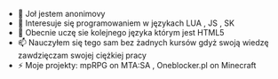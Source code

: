 - 👋 Joł jestem anonimovy
- 👀 Interesuje się programowaniem w językach LUA , JS , SK
- 🌱 Obecnie uczę sie kolejnego języka którym jest HTML5
- 📫 Nauczyłem się tego sam bez żadnych kursów gdyż swoją wiedzę zawdzięczam swojej ciężkiej pracy
- ⚡ Moje projekty: mpRPG on MTA:SA , Oneblocker.pl on Minecraft

